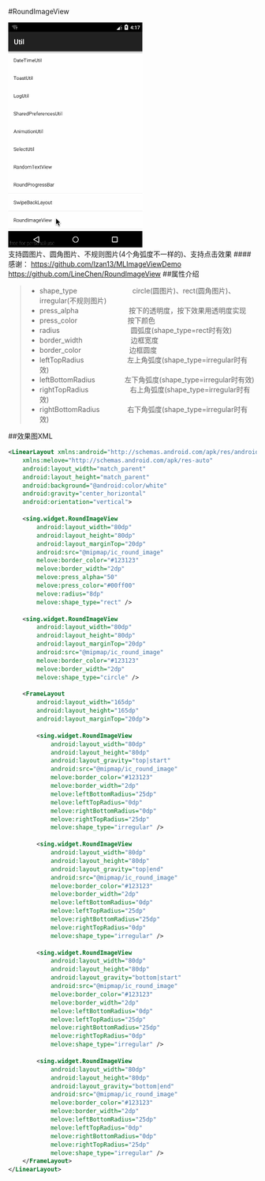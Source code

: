 #RoundImageView
 
![](.././app/src/main/res/mipmap-xhdpi/ic_round_image_view.gif "")   
支持圆图片、圆角图片、不规则图片(4个角弧度不一样的)、支持点击效果
####感谢：
https://github.com/lzan13/MLImageViewDemo  
https://github.com/LineChen/RoundImageView
##属性介绍
>- shape_type　　　　　　　　circle(圆图片)、rect(圆角图片)、irregular(不规则图片)
>- press_alpha　　　　　　　 按下的透明度，按下效果用透明度实现
>- press_color　　　　　　　 按下颜色
>- radius　　　　　　　　　　 圆弧度(shape_type=rect时有效)
>- border_width　　　　　　　边框宽度
>- border_color　　　　　　　边框圆度
>- leftTopRadius　　　　　　 左上角弧度(shape_type=irregular时有效)
>- leftBottomRadius　　　　 左下角弧度(shape_type=irregular时有效)
>- rightTopRadius　　　　　　右上角弧度(shape_type=irregular时有效)
>- rightBottomRadius　　　　右下角弧度(shape_type=irregular时有效)
        
##效果图XML
```xml
<LinearLayout xmlns:android="http://schemas.android.com/apk/res/android"
    xmlns:melove="http://schemas.android.com/apk/res-auto"
    android:layout_width="match_parent"
    android:layout_height="match_parent"
    android:background="@android:color/white"
    android:gravity="center_horizontal"
    android:orientation="vertical">

    <sing.widget.RoundImageView
        android:layout_width="80dp"
        android:layout_height="80dp"
        android:layout_marginTop="20dp"
        android:src="@mipmap/ic_round_image"
        melove:border_color="#123123"
        melove:border_width="2dp"
        melove:press_alpha="50"
        melove:press_color="#00ff00"
        melove:radius="8dp"
        melove:shape_type="rect" />

    <sing.widget.RoundImageView
        android:layout_width="80dp"
        android:layout_height="80dp"
        android:layout_marginTop="20dp"
        android:src="@mipmap/ic_round_image"
        melove:border_color="#123123"
        melove:border_width="2dp"
        melove:shape_type="circle" />

    <FrameLayout
        android:layout_width="165dp"
        android:layout_height="165dp"
        android:layout_marginTop="20dp">

        <sing.widget.RoundImageView
            android:layout_width="80dp"
            android:layout_height="80dp"
            android:layout_gravity="top|start"
            android:src="@mipmap/ic_round_image"
            melove:border_color="#123123"
            melove:border_width="2dp"
            melove:leftBottomRadius="25dp"
            melove:leftTopRadius="0dp"
            melove:rightBottomRadius="0dp"
            melove:rightTopRadius="25dp"
            melove:shape_type="irregular" />

        <sing.widget.RoundImageView
            android:layout_width="80dp"
            android:layout_height="80dp"
            android:layout_gravity="top|end"
            android:src="@mipmap/ic_round_image"
            melove:border_color="#123123"
            melove:border_width="2dp"
            melove:leftBottomRadius="0dp"
            melove:leftTopRadius="25dp"
            melove:rightBottomRadius="25dp"
            melove:rightTopRadius="0dp"
            melove:shape_type="irregular" />

        <sing.widget.RoundImageView
            android:layout_width="80dp"
            android:layout_height="80dp"
            android:layout_gravity="bottom|start"
            android:src="@mipmap/ic_round_image"
            melove:border_color="#123123"
            melove:border_width="2dp"
            melove:leftBottomRadius="0dp"
            melove:leftTopRadius="25dp"
            melove:rightBottomRadius="25dp"
            melove:rightTopRadius="0dp"
            melove:shape_type="irregular" />

        <sing.widget.RoundImageView
            android:layout_width="80dp"
            android:layout_height="80dp"
            android:layout_gravity="bottom|end"
            android:src="@mipmap/ic_round_image"
            melove:border_color="#123123"
            melove:border_width="2dp"
            melove:leftBottomRadius="25dp"
            melove:leftTopRadius="0dp"
            melove:rightBottomRadius="0dp"
            melove:rightTopRadius="25dp"
            melove:shape_type="irregular" />
    </FrameLayout>
</LinearLayout>
```